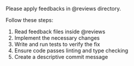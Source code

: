 Please apply feedbacks in @reviews directory.

Follow these steps:

1. Read feedback files inside @reviews
2. Implement the necessary changes
3. Write and run tests to verify the fix
4. Ensure code passes linting and type checking
5. Create a descriptive commit message